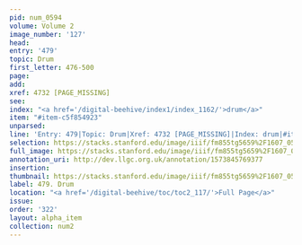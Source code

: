 ```yaml
---
pid: num_0594
volume: Volume 2
image_number: '127'
head: 
entry: '479'
topic: Drum
first_letter: 476-500
page: 
add: 
xref: 4732 [PAGE_MISSING]
see: 
index: "<a href='/digital-beehive/index1/index_1162/'>drum</a>"
item: "#item-c5f854923"
unparsed: 
line: 'Entry: 479|Topic: Drum|Xref: 4732 [PAGE_MISSING]|Index: drum|#item-c5f854923'
selection: https://stacks.stanford.edu/image/iiif/fm855tg5659%2F1607_0594/333,2043,2967,327/full/0/default.jpg
full_image: https://stacks.stanford.edu/image/iiif/fm855tg5659%2F1607_0594/full/full/0/default.jpg
annotation_uri: http://dev.llgc.org.uk/annotation/1573845769377
insertion: 
thumbnail: https://stacks.stanford.edu/image/iiif/fm855tg5659%2F1607_0594/333,2043,600,180/250,/0/default.jpg
label: 479. Drum
location: "<a href='/digital-beehive/toc/toc2_117/'>Full Page</a>"
issue: 
order: '322'
layout: alpha_item
collection: num2
---
```

